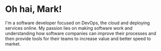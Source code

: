 # Oh hai, Mark!
I'm a software developer focused on DevOps, the cloud and deploying services
online. My passion lies on making software work and understanding how software companies
can improve their processes and then provide tools for their teams to increase
value and better speed to market.

